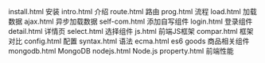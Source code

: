 install.html  安装
intro.html    介绍
route.html    路由
prog.html     流程
load.html     加载数据
ajax.html     异步加载数据
self-com.html 添加自写组件
login.html    登录组件
detail.html   详情页
select.html   选择组件
js.html       前端JS框架
compar.html   框架对比
config.html   配置
syntax.html   语法
ecma.html     es6
goods 商品相关组件
mongodb.html MongoDB
nodejs.html  Node.js
property.html 前端性能
